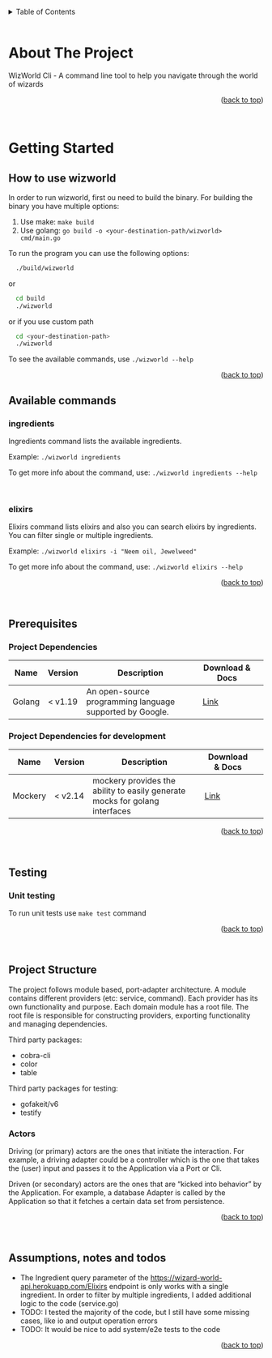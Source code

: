 <a name="readme-top" id="readme-top"></a>

<!-- TABLE OF CONTENTS -->
<details>
  <summary>Table of Contents</summary>
  <ol>
    <li>
      <a href="#about-the-project">About The Project</a>
    </li>
    <li>
      <a href="#getting-started">Getting Started</a>
      <ul>
        <li><a href="#how-to-use-wizworld">How to use</a></li>
        <li><a href="#available-commands">Available Commands</a></li>
        <li><a href="#prerequisites">Prerequisites</a></li>
      </ul>
    </li>
    <li>
      <a href="#testing">Testing</a>
      <ul>
        <li><a href="#unit-testing">Unit Testing</a></li>
      </ul>
    </li>
    <li>
      <a href="#project-structure">Project Structure</a>
      <ul>
        <li><a href="#actors">Actors</a></li>
      </ul>
    </li>
        <li>
      <a href="#assumptions-notes-and-todos">Assumptions, notes and todos</a>
    </li>
  </ol>
</details>

<br/>

<!-- ABOUT THE PROJECT -->

# About The Project

WizWorld Cli - A command line tool to help you navigate through the world of wizards

<p align="right">(<a href="#readme-top">back to top</a>)</p>

<br/>

# Getting Started

## How to use wizworld

In order to run wizworld, first ou need to build the binary. For building the binary you have multiple options:

1. Use make: `make build`
2. Use golang: `go build -o <your-destination-path/wizworld> cmd/main.go`

To run the program you can use the following options:

```bash
  ./build/wizworld
```

or

```bash
  cd build
  ./wizworld
```

or if you use custom path

```bash
  cd <your-destination-path>
  ./wizworld
```

To see the available commands, use `./wizworld --help`

<p align="right">(<a href="#readme-top">back to top</a>)</p>

## Available commands

### ingredients
Ingredients command lists the available ingredients.

Example: ``` ./wizworld ingredients ```

To get more info about the command, use: ```./wizworld ingredients --help```

<br/>

### elixirs
Elixirs command lists elixirs and also you can search elixirs by ingredients. You can filter single or multiple ingredients.

Example: ``` ./wizworld elixirs -i "Neem oil, Jewelweed" ```

To get more info about the command, use: ```./wizworld elixirs --help```

<p align="right">(<a href="#readme-top">back to top</a>)</p>
<br/>

## Prerequisites
### Project Dependencies
| Name | Version | Description | Download & Docs |   |
|------|---------|-------------|------|---|
| Golang | < v1.19 | An open-source programming language supported by Google.  | [Link](https://go.dev/)  |   |

### Project Dependencies for development
| Name | Version | Description | Download & Docs |   |
|------|---------|-------------|------|---|
| Mockery | < v2.14 | mockery provides the ability to easily generate mocks for golang interfaces | [Link](https://github.com/vektra/mockery)  |   |

<p align="right">(<a href="#readme-top">back to top</a>)</p>
<br/>

## Testing
### Unit testing
To run unit tests use ```make test``` command


<p align="right">(<a href="#readme-top">back to top</a>)</p>
<br/>

## Project Structure
The project follows module based, port-adapter architecture. A module contains different providers (etc: service, command). Each provider has its own functionality and purpose. Each domain module has a root file. The root file is responsible for constructing  providers, exporting functionality and managing dependencies.

Third party packages:
- cobra-cli
- color
- table

Third party packages for testing:
- gofakeit/v6
- testify


### Actors
Driving (or primary) actors are the ones that initiate the interaction. For example, a driving adapter could be a controller which is the one that takes the (user) input and passes it to the Application via a Port or Cli.

Driven (or secondary) actors are the ones that are “kicked into behavior” by the Application. For example, a database Adapter is called by the Application so that it fetches a certain data set from persistence.

<p align="right">(<a href="#readme-top">back to top</a>)</p>
<br/>

## Assumptions, notes and todos

- The Ingredient query parameter of the https://wizard-world-api.herokuapp.com/Elixirs endpoint is only works with a single ingredient. In order to filter by multiple ingredients, I added additional logic to the code (service.go)
- TODO: I tested the majority of the code, but I still have some missing cases, like io and output operation errors
- TODO: It would be nice to add system/e2e tests to the code

<p align="right">(<a href="#readme-top">back to top</a>)</p>
<br/>
